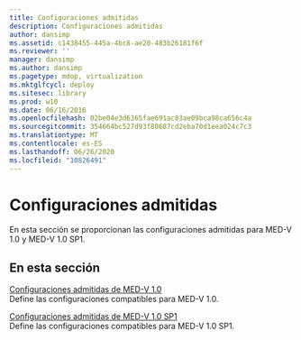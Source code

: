 ```yaml
---
title: Configuraciones admitidas
description: Configuraciones admitidas
author: dansimp
ms.assetid: c1438455-445a-4bc8-ae20-483b26181f6f
ms.reviewer: ''
manager: dansimp
ms.author: dansimp
ms.pagetype: mdop, virtualization
ms.mktglfcycl: deploy
ms.sitesec: library
ms.prod: w10
ms.date: 06/16/2016
ms.openlocfilehash: 02be04e3d6365fae691ac83ae09bca98ca656c4a
ms.sourcegitcommit: 354664bc527d93f80687cd2eba70d1eea024c7c3
ms.translationtype: MT
ms.contentlocale: es-ES
ms.lasthandoff: 06/26/2020
ms.locfileid: "10826491"
---
```

# Configuraciones admitidas


En esta sección se proporcionan las configuraciones admitidas para MED-V 1.0 y MED-V 1.0 SP1.

## En esta sección


<a href="" id="med-v-1-0-supported-configurations"></a>[Configuraciones admitidas de MED-V 1.0](med-v-10-supported-configurationsmedv-10.md)  
Define las configuraciones compatibles para MED-V 1.0.

<a href="" id="med-v-1-0-sp1-supported-configurations"></a>[Configuraciones admitidas de MED-V 1.0 SP1](med-v-10-sp1-supported-configurationsmedv-10-sp1.md)  
Define las configuraciones compatibles para MED-V 1.0 SP1.

 

 





